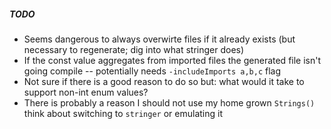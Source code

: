 ##### TODO
* Seems dangerous to always overwirte files if it already exists (but necessary to regenerate; dig into what stringer does)
* If the const value aggregates from imported files the generated file isn't going compile -- potentially needs `-includeImports a,b,c` flag
* Not sure if there is a good reason to do so but: what would it take to support non-int enum values?
* There is probably a reason I should not use my home grown `Strings()` think about switching to `stringer` or emulating it
